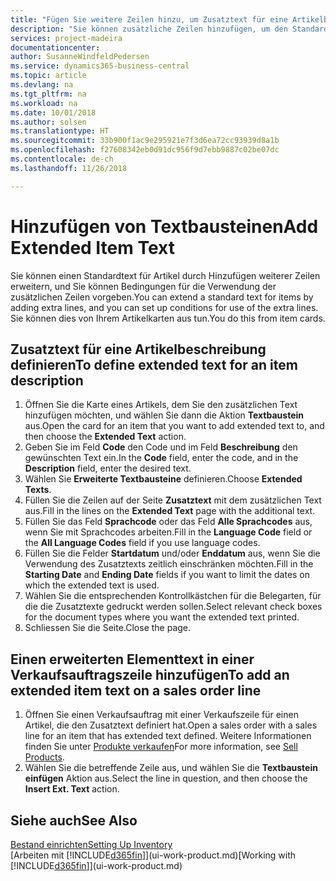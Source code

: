```yaml
---
title: "Fügen Sie weitere Zeilen hinzu, um Zusatztext für eine Artikelbeschreibung zu definieren| Microsoft Docs"
description: "Sie können zusätzliche Zeilen hinzufügen, um den Standardtext zu erweitern, der einen Artikel enthält."
services: project-madeira
documentationcenter: 
author: SusanneWindfeldPedersen
ms.service: dynamics365-business-central
ms.topic: article
ms.devlang: na
ms.tgt_pltfrm: na
ms.workload: na
ms.date: 10/01/2018
ms.author: solsen
ms.translationtype: HT
ms.sourcegitcommit: 33b900f1ac9e295921e7f3d6ea72cc93939d8a1b
ms.openlocfilehash: f27608342eb0d91dc956f9d7ebb9887c02be07dc
ms.contentlocale: de-ch
ms.lasthandoff: 11/26/2018

---
```

# <a name="add-extended-item-text"></a><span data-ttu-id="6b87f-103">Hinzufügen von Textbausteinen</span><span class="sxs-lookup"><span data-stu-id="6b87f-103">Add Extended Item Text</span></span>
<span data-ttu-id="6b87f-104">Sie können einen Standardtext für Artikel durch Hinzufügen weiterer Zeilen erweitern, und Sie können Bedingungen für die Verwendung der zusätzlichen Zeilen vorgeben.</span><span class="sxs-lookup"><span data-stu-id="6b87f-104">You can extend a standard text for items by adding extra lines, and you can set up conditions for use of the extra lines.</span></span> <span data-ttu-id="6b87f-105">Sie können dies von Ihrem Artikelkarten aus tun.</span><span class="sxs-lookup"><span data-stu-id="6b87f-105">You do this from item cards.</span></span>

## <a name="to-define-extended-text-for-an-item-description"></a><span data-ttu-id="6b87f-106">Zusatztext für eine Artikelbeschreibung definieren</span><span class="sxs-lookup"><span data-stu-id="6b87f-106">To define extended text for an item description</span></span>
1. <span data-ttu-id="6b87f-107">Öffnen Sie die Karte eines Artikels, dem Sie den zusätzlichen Text hinzufügen möchten, und wählen Sie dann die Aktion **Textbaustein** aus.</span><span class="sxs-lookup"><span data-stu-id="6b87f-107">Open the card for an item that you want to add extended text to, and then choose the **Extended Text** action.</span></span>
2. <span data-ttu-id="6b87f-108">Geben Sie im Feld **Code** den Code und im Feld **Beschreibung** den gewünschten Text ein.</span><span class="sxs-lookup"><span data-stu-id="6b87f-108">In the **Code** field, enter the code, and in the **Description** field, enter the desired text.</span></span>
3. <span data-ttu-id="6b87f-109">Wählen Sie **Erweiterte Textbausteine** definieren.</span><span class="sxs-lookup"><span data-stu-id="6b87f-109">Choose **Extended Texts**.</span></span>
4. <span data-ttu-id="6b87f-110">Füllen Sie die Zeilen auf der Seite **Zusatztext** mit dem zusätzlichen Text aus.</span><span class="sxs-lookup"><span data-stu-id="6b87f-110">Fill in the lines on the **Extended Text** page with the additional text.</span></span>
5. <span data-ttu-id="6b87f-111">Füllen Sie das Feld **Sprachcode** oder das Feld **Alle Sprachcodes** aus, wenn Sie mit Sprachcodes arbeiten.</span><span class="sxs-lookup"><span data-stu-id="6b87f-111">Fill in the **Language Code** field or the **All Language Codes** field if you use language codes.</span></span>
6. <span data-ttu-id="6b87f-112">Füllen Sie die Felder **Startdatum** und/oder **Enddatum** aus, wenn Sie die Verwendung des Zusatztexts zeitlich einschränken möchten.</span><span class="sxs-lookup"><span data-stu-id="6b87f-112">Fill in the **Starting Date** and **Ending Date** fields if you want to limit the dates on which the extended text is used.</span></span>
7. <span data-ttu-id="6b87f-113">Wählen Sie die entsprechenden Kontrollkästchen für die Belegarten, für die die Zusatztexte gedruckt werden sollen.</span><span class="sxs-lookup"><span data-stu-id="6b87f-113">Select relevant check boxes for the document types where you want the extended text printed.</span></span>
8. <span data-ttu-id="6b87f-114">Schliessen Sie die Seite.</span><span class="sxs-lookup"><span data-stu-id="6b87f-114">Close the page.</span></span>

## <a name="to-add-an-extended-item-text-on-a-sales-order-line"></a><span data-ttu-id="6b87f-115">Einen erweiterten Elementtext in einer Verkaufsauftragszeile hinzufügen</span><span class="sxs-lookup"><span data-stu-id="6b87f-115">To add an extended item text on a sales order line</span></span>
1. <span data-ttu-id="6b87f-116">Öffnen Sie einen Verkaufsauftrag mit einer Verkaufszeile für einen Artikel, die den Zusatztext definiert hat.</span><span class="sxs-lookup"><span data-stu-id="6b87f-116">Open a sales order with a sales line for an item that has extended text defined.</span></span> <span data-ttu-id="6b87f-117">Weitere Informationen finden Sie unter [Produkte verkaufen](sales-how-sell-products.md)</span><span class="sxs-lookup"><span data-stu-id="6b87f-117">For more information, see [Sell Products](sales-how-sell-products.md).</span></span>
2. <span data-ttu-id="6b87f-118">Wählen Sie die betreffende Zeile aus, und wählen Sie die **Textbaustein einfügen** Aktion aus.</span><span class="sxs-lookup"><span data-stu-id="6b87f-118">Select the line in question, and then choose the **Insert Ext. Text** action.</span></span>

## <a name="see-also"></a><span data-ttu-id="6b87f-119">Siehe auch</span><span class="sxs-lookup"><span data-stu-id="6b87f-119">See Also</span></span>
[<span data-ttu-id="6b87f-120">Bestand einrichten</span><span class="sxs-lookup"><span data-stu-id="6b87f-120">Setting Up Inventory</span></span>](inventory-setup-inventory.md)  
<span data-ttu-id="6b87f-121">[Arbeiten mit [!INCLUDE[d365fin](includes/d365fin_md.md)]](ui-work-product.md)</span><span class="sxs-lookup"><span data-stu-id="6b87f-121">[Working with [!INCLUDE[d365fin](includes/d365fin_md.md)]](ui-work-product.md)</span></span>

